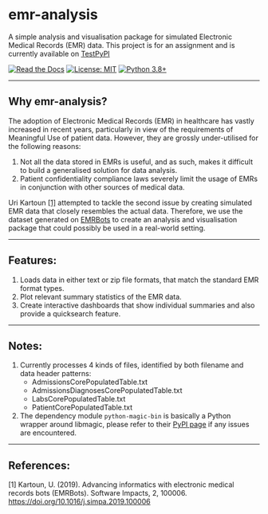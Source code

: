 # emr-analysis

A simple analysis and visualisation package for simulated Electronic Medical Records (EMR) data. This project is for an assignment and is currently available on [TestPyPI](https://test.pypi.org/project/emr-analysis/)

[![Read the Docs](https://readthedocs.org/projects/pip/badge/?version=latest)](https://simulated-emr-analysis.readthedocs.io/en/latest/)
[![License: MIT](https://img.shields.io/badge/License-MIT-yellow.svg)](https://opensource.org/licenses/MIT)
[![Python 3.8+](https://img.shields.io/badge/python-3.8+-blue.svg)](https://www.python.org/downloads/release/python-380+/)

<hr>

## Why emr-analysis?
The adoption of Electronic Medical Records (EMR) in healthcare has vastly increased in recent years, particularly in view of the requirements of Meaningful Use of patient data. However, they are grossly under-utilised for the following reasons:
1. Not all the data stored in EMRs is useful, and as such, makes it difficult to build a generalised solution for data analysis.
2. Patient confidentiality compliance laws severely limit the usage of EMRs in conjunction with other sources of medical data.

Uri Kartoun [[1]](#1) attempted to tackle the second issue by creating simulated EMR data that closely resembles the actual data. Therefore, we use the dataset generated on [EMRBots](http://www.emrbots.org/) to create an analysis and visualisation package that could possibly be used in a real-world setting.

<hr>

## Features:
1. Loads data in either text or zip file formats, that match the standard EMR format types.
2. Plot relevant summary statistics of the EMR data.
3. Create interactive dashboards that show individual summaries and also provide a quicksearch feature.

<hr>

## Notes:
1. Currently processes 4 kinds of files, identified by both filename and data header patterns:
    * AdmissionsCorePopulatedTable.txt
    * AdmissionsDiagnosesCorePopulatedTable.txt
    * LabsCorePopulatedTable.txt
    * PatientCorePopulatedTable.txt
2. The dependency module `python-magic-bin` is basically a Python wrapper around libmagic, please refer to their [PyPI page](https://pypi.org/project/python-magic-bin/) if any issues are encountered.

<hr>

## References:
<a id="1">[1]</a> Kartoun, U. (2019). Advancing informatics with electronic medical records bots (EMRBots). Software Impacts, 2, 100006. https://doi.org/10.1016/j.simpa.2019.100006
